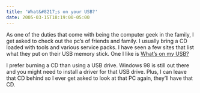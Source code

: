 ```yaml
---
title: 'What&#8217;s on your USB?'
date: 2005-03-15T18:19:00-05:00
---
```

As one of the duties that come with being the computer geek in the family, I get asked to check out the pc&#8217;s of friends and family. I usually bring a CD loaded with tools and various service packs. I have seen a few sites that list what they put on their USB memory stick. One I like is [What&#8217;s on my USB?](http://weblogs.asp.net/nleghari/articles/usb.aspx)

I prefer burning a CD than using a USB drive. Windows 98 is still out there and you might need to install a driver for that USB drive. Plus, I can leave that CD behind so I ever get asked to look at that PC again, they&#8217;ll have that CD.
